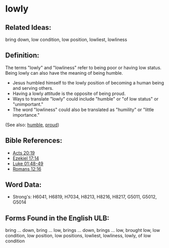 # lowly

## Related Ideas:

bring down, low condition, low position, lowliest, lowliness

## Definition:

The terms "lowly" and "lowliness" refer to being poor or having low status. Being lowly can also have the meaning of being humble.

* Jesus humbled himself to the lowly position of becoming a human being and serving others.
* Having a lowly attitude is the opposite of being proud.
* Ways to translate "lowly" could include "humble" or "of low status" or "unimportant."
* The word "lowliness" could also be translated as "humility" or "little importance."

(See also: [humble](../kt/humble.md), [proud](../other/proud.md))

## Bible References:

* [Acts 20:19](rc://en/tn/help/act/20/19)
* [Ezekiel 17:14](rc://en/tn/help/ezk/17/14)
* [Luke 01:48-49](rc://en/tn/help/luk/01/48)
* [Romans 12:16](rc://en/tn/help/rom/12/16)

## Word Data:

* Strong's: H6041, H6819, H7034, H8213, H8216, H8217, G5011, G5012, G5014

## Forms Found in the English ULB:

bring ... down, bring ... low, brings ... down, brings ... low, brought low, low condition, low position, low positions, lowliest, lowliness, lowly, of low condition
